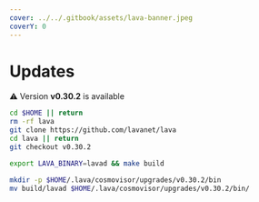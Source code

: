 ```yaml
---
cover: ../../.gitbook/assets/lava-banner.jpeg
coverY: 0
---
```


# Updates

⚠️ Version **v0.30.2** is available

```bash
cd $HOME || return
rm -rf lava
git clone https://github.com/lavanet/lava
cd lava || return
git checkout v0.30.2

export LAVA_BINARY=lavad && make build

mkdir -p $HOME/.lava/cosmovisor/upgrades/v0.30.2/bin
mv build/lavad $HOME/.lava/cosmovisor/upgrades/v0.30.2/bin/
```
